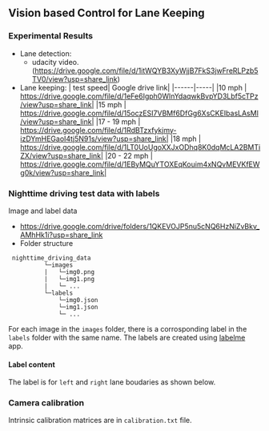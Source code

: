 ## Vision based Control for Lane Keeping

### Experimental Results
- Lane detection:
  - udacity video.(https://drive.google.com/file/d/1itWQYB3XyWjjB7FkS3jwFreRLPzb5TV0/view?usp=share_link)
- Lane keeping:
  | test speed| Google drive link|
  |------|-----|
  |10 mph  | https://drive.google.com/file/d/1eFe6Igph0WlnYdaqwkBvpYD3Lbf5cTPz/view?usp=share_link|
  |15 mph  | https://drive.google.com/file/d/15oczESI7VBMf6DfGg6XsCKEIbasLAsMl/view?usp=share_link|
  |17 - 19 mph | https://drive.google.com/file/d/1RdBTzxfykjmy-izDYmHEGaoI4tj5N91s/view?usp=share_link|
  |18 mph  | https://drive.google.com/file/d/1LT0UoUgoXXJxODhq8K0dqMcLA2BMTiZX/view?usp=share_link|
  |20 - 22 mph | https://drive.google.com/file/d/1EByMQuYTOXEqKouim4xNQvMEVKfEWg0k/view?usp=share_link|

### Nighttime driving test data with labels
  Image and label data 
 - https://drive.google.com/drive/folders/1QKEVOJP5nu5cNQ6HzNiZvBkv_AMhHk1i?usp=share_link
- Folder structure
```
 nighttime_driving_data
          └─images
          |   └─img0.png
          |   └─img1.png
          |   └─ ...
          └─labels
              └─img0.json
              └─img1.json
              └─ ...
```
For each image in the ```images``` folder, there is a corrosponding label in the ```labels``` folder with the same name.
The labels are created using [labelme](https://github.com/wkentaro/labelme.git) app.
#### Label content
The label is for ```left``` and ```right``` lane boudaries as shown below.

### Camera calibration
Intrinsic calibration matrices are in ```calibration.txt``` file.
